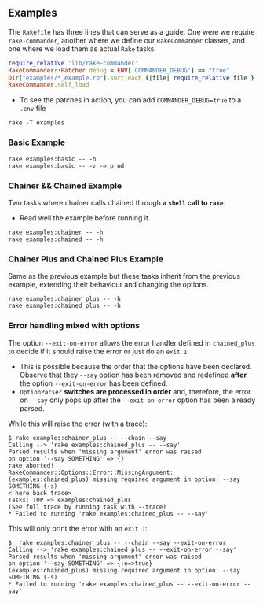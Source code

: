 ## Examples

The `Rakefile` has three lines that can serve as a guide. One were we require `rake-commander`, another where we define our `RakeCommander` classes, and one where we load them as actual `Rake` tasks.

```ruby
require_relative 'lib/rake-commander'
RakeCommander::Patcher.debug = ENV['COMMANDER_DEBUG'] == "true"
Dir["examples/*_example.rb"].sort.each {|file| require_relative file }
RakeCommander.self_load
```

  * To see the patches in action, you can add `COMMANDER_DEBUG=true` to a `.env` file

```
rake -T examples
```

### Basic Example

```
rake examples:basic -- -h
rake examples:basic -- -z -e prod
```

### Chainer && Chained Example

Two tasks where chainer calls chained through **a `shell` call to `rake`**.

  * Read well the example before running it.

```
rake examples:chainer -- -h
rake examples:chained -- -h
```

### Chainer Plus and Chained Plus Example

Same as the previous example but these tasks inherit from the previous example, extending their behaviour and changing the options.


```
rake examples:chainer_plus -- -h
rake examples:chained_plus -- -h
```

### Error handling mixed with options

The option `--exit-on-error` allows the error handler defined in `chained_plus` to decide if it should raise the error or just do an `exit 1`

  * This is possible because the order that the options have been declared. Observe that they `--say` option has been removed and redefined **after** the option `--exit-on-error` has been defined.
  * `OptionParser` **switches are processed in order** and, therefore, the error on `--say` only pops up after the `--exit on-error` option has been already parsed.

While this will raise the error (with a trace):

```
$ rake examples:chainer_plus -- --chain --say
Calling --> 'rake examples:chained_plus -- --say'
Parsed results when 'missing argument' error was raised
on option '--say SOMETHING' => {}
rake aborted!
RakeCommander::Options::Error::MissingArgument: (examples:chained_plus) missing required argument in option: --say SOMETHING (-s)
< here back trace>
Tasks: TOP => examples:chained_plus
(See full trace by running task with --trace)
* Failed to running 'rake examples:chained_plus -- --say'
```

This will only print the error with an `exit 1`:

```
$  rake examples:chainer_plus -- --chain --say --exit-on-error
Calling --> 'rake examples:chained_plus -- --exit-on-error --say'
Parsed results when 'missing argument' error was raised
on option '--say SOMETHING' => {:e=>true}
(examples:chained_plus) missing required argument in option: --say SOMETHING (-s)
* Failed to running 'rake examples:chained_plus -- --exit-on-error --say'
```
